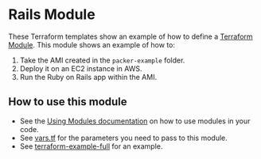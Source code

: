 # Rails Module

These Terraform templates show an example of how to define a
[Terraform Module](https://www.terraform.io/intro/getting-started/modules.html). This module shows an example of how
to:

1. Take the AMI created in the `packer-example` folder.
2. Deploy it on an EC2 instance in AWS.
3. Run the Ruby on Rails app within the AMI.

## How to use this module

* See the [Using Modules documentation](https://www.terraform.io/docs/modules/usage.html) on how to use modules in your
  code.
* See [vars.tf](./vars.tf) for the parameters you need to pass to this module.
* See [terraform-example-full](../) for an example.
